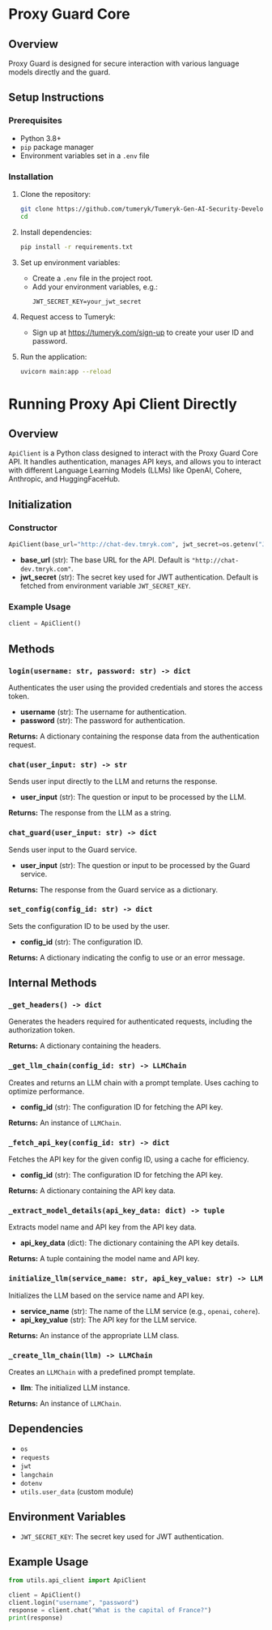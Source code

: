 
# Proxy Guard Core

## Overview
Proxy Guard is designed for secure interaction with various language models directly and the guard.

## Setup Instructions

### Prerequisites
- Python 3.8+
- `pip` package manager
- Environment variables set in a `.env` file

### Installation
1. Clone the repository:
   ```bash
   git clone https://github.com/tumeryk/Tumeryk-Gen-AI-Security-Developer-SDK.git
   cd
   ```

2. Install dependencies:
   ```bash
   pip install -r requirements.txt
   ```

3. Set up environment variables:
   - Create a `.env` file in the project root.
   - Add your environment variables, e.g.:
     ```
     JWT_SECRET_KEY=your_jwt_secret
     ```

4. Request access to Tumeryk:
   - Sign up at https://tumeryk.com/sign-up to create your user ID and password.

6. Run the application:
   ```bash
   uvicorn main:app --reload
   ```

   
# Running Proxy Api Client Directly

## Overview

`ApiClient` is a Python class designed to interact with the Proxy Guard Core API. It handles authentication, manages API keys, and allows you to interact with different Language Learning Models (LLMs) like OpenAI, Cohere, Anthropic, and HuggingFaceHub.

## Initialization

### Constructor

```python
ApiClient(base_url="http://chat-dev.tmryk.com", jwt_secret=os.getenv("JWT_SECRET_KEY"))
```

- **base_url** (str): The base URL for the API. Default is `"http://chat-dev.tmryk.com"`.
- **jwt_secret** (str): The secret key used for JWT authentication. Default is fetched from environment variable `JWT_SECRET_KEY`.

### Example Usage

```python
client = ApiClient()
```

## Methods

### `login(username: str, password: str) -> dict`

Authenticates the user using the provided credentials and stores the access token.

- **username** (str): The username for authentication.
- **password** (str): The password for authentication.

**Returns:** A dictionary containing the response data from the authentication request.

### `chat(user_input: str) -> str`

Sends user input directly to the LLM and returns the response.

- **user_input** (str): The question or input to be processed by the LLM.

**Returns:** The response from the LLM as a string.

### `chat_guard(user_input: str) -> dict`

Sends user input to the Guard service.

- **user_input** (str): The question or input to be processed by the Guard service.

**Returns:** The response from the Guard service as a dictionary.

### `set_config(config_id: str) -> dict`

Sets the configuration ID to be used by the user.

- **config_id** (str): The configuration ID.

**Returns:** A dictionary indicating the config to use or an error message.

## Internal Methods

### `_get_headers() -> dict`

Generates the headers required for authenticated requests, including the authorization token.

**Returns:** A dictionary containing the headers.

### `_get_llm_chain(config_id: str) -> LLMChain`

Creates and returns an LLM chain with a prompt template. Uses caching to optimize performance.

- **config_id** (str): The configuration ID for fetching the API key.

**Returns:** An instance of `LLMChain`.

### `_fetch_api_key(config_id: str) -> dict`

Fetches the API key for the given config ID, using a cache for efficiency.

- **config_id** (str): The configuration ID for fetching the API key.

**Returns:** A dictionary containing the API key data.

### `_extract_model_details(api_key_data: dict) -> tuple`

Extracts model name and API key from the API key data.

- **api_key_data** (dict): The dictionary containing the API key details.

**Returns:** A tuple containing the model name and API key.

### `initialize_llm(service_name: str, api_key_value: str) -> LLM`

Initializes the LLM based on the service name and API key.

- **service_name** (str): The name of the LLM service (e.g., `openai`, `cohere`).
- **api_key_value** (str): The API key for the LLM service.

**Returns:** An instance of the appropriate LLM class.

### `_create_llm_chain(llm) -> LLMChain`

Creates an `LLMChain` with a predefined prompt template.

- **llm**: The initialized LLM instance.

**Returns:** An instance of `LLMChain`.

## Dependencies

- `os`
- `requests`
- `jwt`
- `langchain`
- `dotenv`
- `utils.user_data` (custom module)

## Environment Variables

- `JWT_SECRET_KEY`: The secret key used for JWT authentication.

## Example Usage

```python
from utils.api_client import ApiClient

client = ApiClient()
client.login("username", "password")
response = client.chat("What is the capital of France?")
print(response)
```




